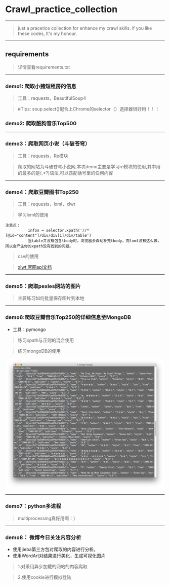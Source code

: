 # Crawl_practice_collection
---
> just a pracetice collection for enhance my crawl skills. 
> if you like these codes, lt's my honour.

---
## requirements
> 详情查看requirements.txt

---
### demo1: 爬取小猪短租房的信息
> 工具：requests，BeautifulSoup4

> #Tips: 
> soup.select()配合上Chrome的selector（）选择器很好用！！！
### demo2: 爬取酷狗音乐Top500

---
### demo3：爬取网页小说（斗破苍穹）

> 工具：requests，Re模块
 
> 爬取的网站为斗破苍穹小说网,本次demo主要是学习re模块的使用,其中用的最多的是(.*?)语法,可以匹配括号里的任何内容

---
### demo4：爬取豆瓣图书Top250
> 工具：requests，lxml，xlwt

> 学习lxml的使用
```
注意点：
          infos = selector.xpath('//*[@id="content"]/div/div[1]/div/table')
          当table并没有包含tbody时，浏览器会自动补充tbody，而lxml没有这么做，所以会产生你的xpath没有找到的问题。
```
> csv的使用

> [xlwt 官网api文档](https://xlwt.readthedocs.io/en/latest/api.html)

---
### demo5：爬取pexles网站的图片

> 主要练习如何批量保存图片到本地

---
### demo6:爬取豆瓣音乐Top250的详细信息至MongoDB
- 工具：pymongo
> 练习xpath与正则的混合使用

> 练习mongoDB的使用

![mongoDB截图](https://github.com/Metatronxl/Crawl_practice_collection/blob/master/src_img/douban_music_top250.png)

---
### demo7：python多进程
> multiprocessing真好用啊：）

---
### demo8： 微博今日关注内容分析
- 使用jieba第三方包对爬取的内容进行分析。
- 使用WordArt对结果进行美化，生成可视化图片

> 1.对采用异步加载的网站的内容爬取

> 2.使用cookie进行模拟登陆

